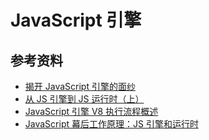# JavaScript 引擎

## 参考资料

-   [揭开 JavaScript 引擎的面纱](https://mp.weixin.qq.com/s?__biz=MjM5MTA1MjAxMQ==&mid=2651234200&idx=1&sn=ab00fa8ba5e80fada6c7a05f39c7d566&chksm=bd49461c8a3ecf0abf0b8c45cd440727ac6269820f2cdb96584a6b64b79ae3e76a8d474502e6&mpshare=1&scene=1&srcid=&sharer_sharetime=1570679832256&sharer_shareid=778ad5bf3b27e0078eb105d7277263f6#rd)
-   [从 JS 引擎到 JS 运行时（上）](https://mp.weixin.qq.com/s?__biz=Mzg4MTYwMzY1Mw==&mid=2247496337&idx=1&sn=4c9250ad12d6020fbe68d78adf616997&source=41#wechat_redirect)
-   [JavaScript 引擎 V8 执行流程概述](https://mp.weixin.qq.com/s/qFVxdN2J3qYbBo8_q93SAA)
-   [JavaScript 幕后工作原理：JS 引擎和运行时](https://mp.weixin.qq.com/s/JUpNZ762MDCkg-z1sk4eIg)
